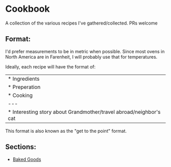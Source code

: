 # Cookbook
A collection of the various recipes I've gathered/collected. PRs welcome

## Format:
I'd prefer measurements to be in metric when possible. Since most ovens in North America are in Farenheit, I will probably use that for temperatures.

Ideally, each recipe will have the format of:

|  |
| --- |
| * Ingredients |
| * Preperation |
| * Cooking |
| --- |
| * Interesting story about Grandmother/travel abroad/neighbor's cat |

This format is also known as the "get to the point" format.

## Sections:

* [Baked Goods](baked_goods)
